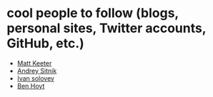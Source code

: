# cool people to follow (blogs, personal sites, Twitter accounts, GitHub, etc.)

- [Matt Keeter](https://www.mattkeeter.com/blog/)
- [Andrey Sitnik](https://sitnik.ru/en/)
- [Ivan solovev](https://solovev.one/)
- [Ben Hoyt](https://benhoyt.com/)
